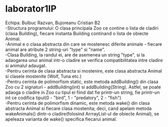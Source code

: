 # laborator1IP
Echipa: Bulbuc Razvan, Bujoreanu Cristian B2   
-Structura programului: O clasa principala Zoo ce contine o lista de cladiri (clasa Building), fiecare instanta Building continand o lista de obiecte Animal.  
-Animal e o clasa abstracta din care se mostenesc diferite animale - fiecare animal are atribute 2 string-uri "type" si "name".  
-Clasa Building, la randul ei, are de asemenea un string "type", si la adaogarea unui animal intr-o cladire se verifica compatibilitatea intre cladire si animalul adaugat.  
-Pentru cerinta de clasa abstracta si mostenire, este clasa abstracta Animal si clasele mostenite (Wolf, Tuna etc.)  
-Pentru cerinta de polimorfism static, este metoda addBuilding() din clasa Zoo cu 2 signaturi - addBuilding(int) si addBuilding(String). Astfel, se poate adaoga o cladire in Zoo cu tipul ei fiind dat fie printr-un string, fie printr-un int ce codifica tipul(0 - "bird", 1 - "predatory", 2 - "fish")  
-Pentru cerinta de polimorfism dinamic, este metoda wake() din clasa abstracta Animal si fiecare clasa mostenita; deci, cand apelam metoda wakeAnimals() dintr-o cladire(folosind ArrrayList-ul de obiecte Animal), se apeleaza varianta de wake() specifica fiecarui animal.
